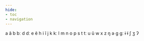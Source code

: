 ```yaml
---
hide:
- toc
- navigation
---
```

a
ã
b
bː
d
dː
e
ẽ
h
i
ĩ
j
k
kː
l
m
n
o
p
s
t
tː
u
ũ
w
x
z
ŋ
ə
ɡ
ɡː
ɨ
ɨ̃
ʃ
ʒ
ʔ
